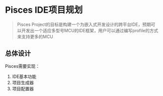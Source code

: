 # Pisces IDE项目规划

> Pisces Project的目标是构建一个为嵌入式开发设计的跨平台IDE，预期可以开发出一个适应多型号MCU的IDE框架，用户可以通过编写profile的方式来支持更多的MCU

## 总体设计
Pisces需要实现：
1. IDE基本功能
2. 项目生成器
3. 项目配置器
